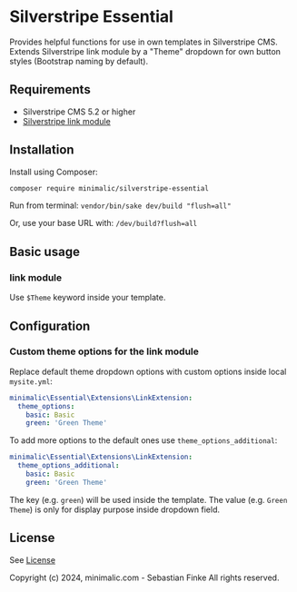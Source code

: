 # Silverstripe Essential

Provides helpful functions for use in own templates in Silverstripe CMS.
Extends Silverstripe link module by a "Theme" dropdown for own button styles (Bootstrap naming by default).


## Requirements

* Silverstripe CMS 5.2 or higher
* [Silverstripe link module](https://github.com/silverstripe/silverstripe-linkfield)


## Installation

Install using Composer:

```sh
composer require minimalic/silverstripe-essential
```

Run from terminal:
`vendor/bin/sake dev/build "flush=all"`

Or, use your base URL with:
`/dev/build?flush=all`


## Basic usage

### link module

Use `$Theme` keyword inside your template.


## Configuration

### Custom theme options for the link module

Replace default theme dropdown options with custom options inside local `mysite.yml`:

```yaml
minimalic\Essential\Extensions\LinkExtension:
  theme_options:
    basic: Basic
    green: 'Green Theme'
```

To add more options to the default ones use `theme_options_additional`:

```yaml
minimalic\Essential\Extensions\LinkExtension:
  theme_options_additional:
    basic: Basic
    green: 'Green Theme'
```

The key (e.g. `green`) will be used inside the template. The value (e.g. `Green Theme`) is only for display purpose inside dropdown field.


## License

See [License](LICENSE)

Copyright (c) 2024, minimalic.com - Sebastian Finke
All rights reserved.
